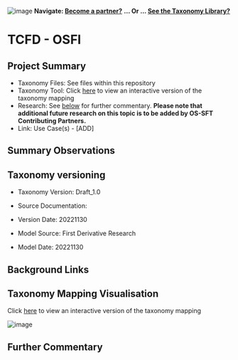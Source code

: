 ![image](https://user-images.githubusercontent.com/112073913/188821900-0c411acf-fbdd-4163-adc9-3ba4e2be78df.png)
**Navigate: [Become a partner?](https://github.com/OS-SFT/06-COLLABORATORS-PARTNERS)**
**... Or ... [See the Taxonomy Library?](https://github.com/orgs/OS-SFT/projects/2)**

# TCFD - OSFI

## Project Summary
- Taxonomy Files: See files within this repository
- Taxonomy Tool: Click [here](https://os-sft.solidatus.com/viewer/share/g7t68iWmMqOAhI0CgtpRSgMLnfdTNcdl) to view an interactive version of the taxonomy mapping
- Research: See [below](https://github.com/OS-SFT/Taxonomy-Mappings-Library/blob/main/Taxonomy%20Mappings%20-%20Double/TCFD%20-%20OSFI/READ.md#further-commentary) for further commentary. **Please note that additional future research on this topic is to be added by OS-SFT Contributing Partners.**
- Link: Use Case(s) - [ADD]

## Summary Observations


## Taxonomy versioning

- Taxonomy Version: Draft_1.0
- Source Documentation:
  
- Version Date: 20221130
- Model Source: First Derivative Research
- Model Date: 20221130

## Background Links


## Taxonomy Mapping Visualisation

Click [here](https://os-sft.solidatus.com/viewer/share/g7t68iWmMqOAhI0CgtpRSgMLnfdTNcdl) to view an interactive version of the taxonomy mapping

![image](https://github.com/OS-SFT/Taxonomy-Mappings-Library/assets/112079442/0eb8572b-cc38-4c93-939b-7d009d61079b)

## Further Commentary


